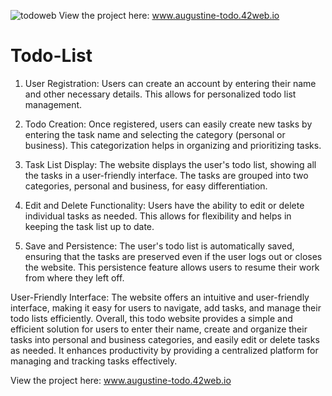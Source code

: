 ![todoweb](https://github.com/AugustineTamba/Todo-List/assets/51299834/403a350c-49d7-41a0-8a7f-e86d6c21ff93)
View the project here: www.augustine-todo.42web.io

# Todo-List
1. User Registration: Users can create an account by entering their name and other necessary details. This allows for personalized todo list management.

2. Todo Creation: Once registered, users can easily create new tasks by entering the task name and selecting the category (personal or business). This categorization helps in organizing and prioritizing tasks.

3. Task List Display: The website displays the user's todo list, showing all the tasks in a user-friendly interface. The tasks are grouped into two categories, personal and business, for easy differentiation.

4. Edit and Delete Functionality: Users have the ability to edit or delete individual tasks as needed. This allows for flexibility and helps in keeping the task list up to date.

5. Save and Persistence: The user's todo list is automatically saved, ensuring that the tasks are preserved even if the user logs out or closes the website. This persistence feature allows users to resume their work from where they left off.

User-Friendly Interface: The website offers an intuitive and user-friendly interface, making it easy for users to navigate, add tasks, and manage their todo lists efficiently.
Overall, this todo website provides a simple and efficient solution for users to enter their name, create and organize their tasks into personal and business categories, and easily edit or delete tasks as needed. It enhances productivity by providing a centralized platform for managing and tracking tasks effectively.

View the project here: www.augustine-todo.42web.io
